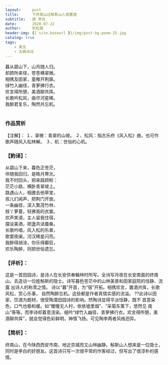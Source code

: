 ```yaml
---
layout:     post
title:      下终南山过斛斯山人宿置酒
subtitle:   唐 李白
date:       2020-07-22
author:     听松阁
header-img: {{ site.baseurl }}/img/post-bg-poem-25.jpg
catalog: true
tags:
    - 美文
    - 古典诗词
---
```


暮从碧山下，山月随人归。<br>
却顾所来径，苍苍横翠微。<br>
相携及田家，童稚开荆扉。<br>
绿竹入幽径，青萝拂行衣。<br>
欢言得所憩，美酒聊共挥。<br>
长歌吟松风，曲尽河星稀。<br>
我醉君复乐，陶然共忘机。<br>
<br>

### 作品赏析
【注解】：
１、翠微：青翠的山坡。
２、松风：指古乐府《风入松》曲，也可作歌声随风入松林解。
３、机：世俗的心机。

### 【韵译】：
从碧山下来，暮色正苍茫，<br>
伴随我回归，是皓月寒光。<br>
我不时回头，把来路顾盼：<br>
茫茫小路，横卧青翠坡上。<br>
路遇山人，相邀去他草堂，<br>
孩儿们闻声，把荆门开放。<br>
一条幽径，深入繁茂竹林，<br>
枝丫萝蔓，轻拂我的衣裳。<br>
欢声笑语，主人留我住宿，<br>
摆设美酒，把盏共话蚕桑。<br>
长歌吟唱，风入松的乐章，<br>
歌罢夜阑，河汉稀星闪亮。<br>
我醉得胡涂，你乐得癫狂，<br>
欢乐陶醉，同把世俗遗忘。<br>

### 【评析】：
这是一首田园诗，是诗人在长安供奉翰林时所写。全诗写月夜在长安南面的终南
山，去造访一位姓斛斯的隐士。诗写暮色苍茫中的山林美景和田家庭院的恬静、流露
出诗人的称羡之情。
诗以“暮”开首，为“宿”开拓。相携欢言，置酒共挥，长歌风松，赏心乐事，
自然陶醉忘机。这些都是作者真情实感的流溢。
??此诗以田家、饮酒为题材，很受陶潜田园诗的影响。然陶诗显得平淡恬静，既不
首意染色，口气也极和缓。如“暧暧无人村，依依墟里烟”、“采菊东篱下，悠然见
南山”等等。而李诗却着意渲染。细吟“绿竹入幽径，青萝拂行衣。欢言得所憩，美
酒聊共挥”，就会觉得色彩鲜明，神情飞扬。可见陶李两者风格迥异。

### 【简析】：
终南山，在今陕西西安市南，地近京城而又山林幽静。斛斯山人想来是一位隐士，同时是李白的好朋友。这首诗只写一次很平常的作客经过，但写出了很淳朴的感情。
